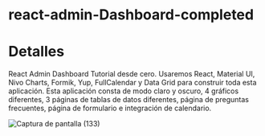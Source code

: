 # react-admin-Dashboard-completed
<h1>Detalles</h1>
React Admin Dashboard Tutorial desde cero. Usaremos React, Material UI, Nivo Charts, Formik, Yup, FullCalendar y Data Grid para construir toda esta aplicación. Esta aplicación consta de modo claro y oscuro, 4 gráficos diferentes, 3 páginas de tablas de datos diferentes, página de preguntas frecuentes, página de formulario e integración de calendario.

![Captura de pantalla (133)](https://user-images.githubusercontent.com/99273526/212802138-0b6226df-d3e8-4762-ae01-94986a876bcc.png)

